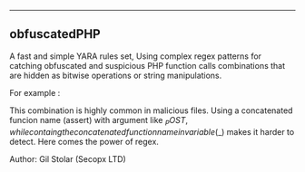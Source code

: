 -------------
obfuscatedPHP 
-------------
A fast and simple YARA rules set, Using complex regex patterns for catching obfuscated and suspicious PHP function calls combinations that are hidden as bitwise operations or string manipulations.

For example :
  <?php $_='as'.'sert';$_($_POST[5]);?>
This combination is highly common in malicious files. Using a concatenated funcion name (assert) with argument like $_POST, while containg the concatenated function name in variable ($_) makes it harder to detect. Here comes the power of regex.

Author: Gil Stolar (Secopx LTD)
